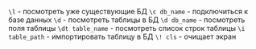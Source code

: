 `\l` - посмотреть уже существующие БД
`\c db_name` - подключиться к базе данных
`\d`  - посмотреть таблицы в БД
`\d db_name` - посмотреть поля таблицы
`\dt table_name` - посмотреть список строк таблицы
`\i table_path` - импортировать таблицу в БД
`\! cls` - очищает экран